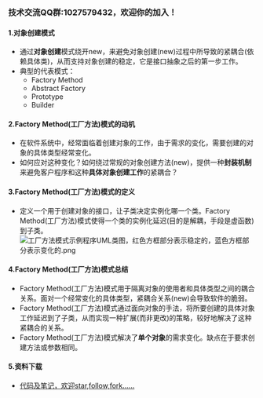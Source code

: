 ### 技术交流QQ群:1027579432，欢迎你的加入！
#### 1.对象创建模式
- 通过**对象创建**模式绕开new，来避免对象创建(new)过程中所导致的紧耦合(依赖具体类)，从而支持对象创建的稳定，它是接口抽象之后的第一步工作。
- 典型的代表模式：  
    - Factory Method
    - Abstract Factory
    - Prototype
    - Builder
#### 2.Factory Method(工厂方法)模式的动机
- 在软件系统中，经常面临着创建对象的工作，由于需求的变化，需要创建的对象的具体类型经常变化。
- 如何应对这种变化？如何绕过常规的对象创建方法(new)，提供一种**封装机制**来避免客户程序和这种**具体对象创建工作**的紧耦合？
#### 3.Factory Method(工厂方法)模式的定义
- 定义一个用于创建对象的接口，让子类决定实例化哪一个类。Factory Method(工厂方法)模式使得一个类的实例化延迟(目的是解耦，手段是虚函数)到子类。
![工厂方法模式示例程序UML类图，红色方框部分表示稳定的，蓝色方框部分表示变化的.png](https://upload-images.jianshu.io/upload_images/13407176-1fe554c9a89c180c.png?imageMogr2/auto-orient/strip%7CimageView2/2/w/1240)
#### 4.Factory Method(工厂方法)模式总结
- Factory Method(工厂方法)模式用于隔离对象的使用者和具体类型之间的耦合关系。面对一个经常变化的具体类型，紧耦合关系(new)会导致软件的脆弱。
- Factory Method(工厂方法)模式通过面向对象的手法，将所要创建的具体对象工作延迟到了子类，从而实现一种扩展(而非更改)的策略，较好地解决了这种紧耦合的关系。
- Factory Method(工厂方法)模式解决了**单个对象**的需求变化。缺点在于要求创建方法或参数相同。
#### 5.资料下载
- [代码及笔记，欢迎star,follow,fork......](https://github.com/cdlwhm1217096231/cpp_ws/tree/master/C%2B%2B%E8%AE%BE%E8%AE%A1%E6%A8%A1%E5%BC%8F)